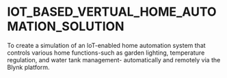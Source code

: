 # IOT_BASED_VERTUAL_HOME_AUTOMATION_SOLUTION
To create a simulation of an loT-enabled home automation system that controls various home functions-such as garden lighting, temperature regulation, and water tank management- automatically and remotely via the Blynk platform.
